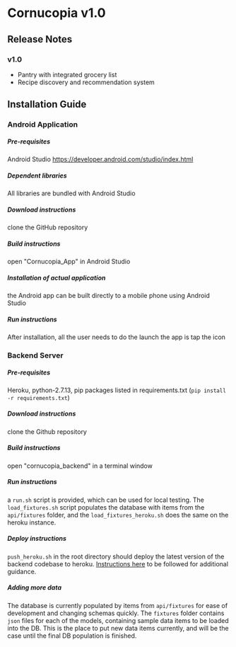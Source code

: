 # Cornucopia v1.0

## Release Notes

### v1.0

 * Pantry with integrated grocery list
 * Recipe discovery and recommendation system
 
## Installation Guide

### Android Application

##### Pre-requisites
Android Studio https://developer.android.com/studio/index.html

##### Dependent libraries
All libraries are bundled with Android Studio

##### Download instructions
clone the GitHub repository

##### Build instructions
open "Cornucopia_App" in Android Studio

##### Installation of actual application
the Android app can be built directly to a mobile phone using Android Studio

##### Run instructions
After installation, all the user needs to do the launch the app is tap the icon

### Backend Server
##### Pre-requisites 
Heroku, python-2.7.13, pip packages listed in requirements.txt (`pip install -r requirements.txt`)

##### Download instructions 
clone the Github repository

##### Build instructions
open "cornucopia_backend" in a terminal window

##### Run instructions 
a `run.sh` script is provided, which can be used for local testing. The `load_fixtures.sh` script populates the database with items from the `api/fixtures` folder, and the `load_fixtures_heroku.sh` does the same on the heroku instance.

##### Deploy instructions 
`push_heroku.sh` in the root directory should deploy the latest version of the backend codebase to heroku. [Instructions here](https://github.com/heroku/python-getting-started) to be followed for additional guidance.

##### Adding more data 
The database is currently populated by items from `api/fixtures` for ease of development and changing schemas quickly. The `fixtures` folder contains `json` files for each of the models, containing sample data items to be loaded into the DB. This is the place to put new data items currently, and will be the case until the final DB population is finished.

